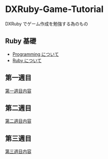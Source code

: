 DXRuby-Game-Tutorial
====================

DXRuby でゲーム作成を勉強する為のもの

## Ruby 基礎

- [Programming について](./about-programming.md)
- [Ruby について](./about-ruby.md)

## 第一週目

[第一週目内容](./first-week.md)

## 第二週目

[第二週目内容](./second-week.md)

## 第三週目

[第三週目内容](./third-week.md)
